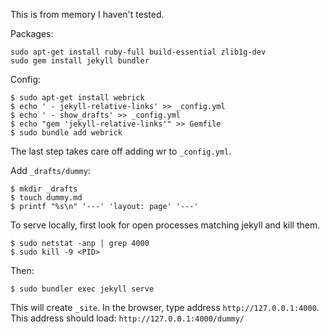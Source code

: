 This is from memory I haven't tested.

Packages:
```
sudo apt-get install ruby-full build-essential zlib1g-dev
sudo gem install jekyll bundler
```

Config:
```
$ sudo apt-get install webrick
$ echo ' - jekyll-relative-links' >> _config.yml
$ echo ' - show_drafts' >> _config.yml
$ echo "gem 'jekyll-relative-links'" >> Gemfile
$ sudo bundle add webrick
```
The last step takes care off adding wr to `_config.yml`.

Add `_drafts/dummy`:
```
$ mkdir _drafts
$ touch dummy.md
$ printf "%s\n" '---' 'layout: page' '---'
```

To serve locally, first look for open processes matching jekyll and kill them.
```
$ sudo netstat -anp | grep 4000
$ sudo kill -9 <PID>
```
Then:
```
$ sudo bundler exec jekyll serve
```
This will create `_site`. 
In the browser, type address `http://127.0.0.1:4000`.
This address should load: `http://127.0.0.1:4000/dummy/`

